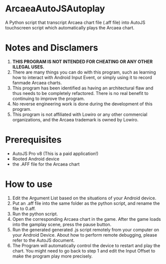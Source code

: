 # ArcaeaAutoJSAutoplay
A Python script that transcript Arcaea chart file (.aff file) into AutoJS touchscreen script which automatically plays the Arcaea chart.

# Notes and Disclamers
1. **THIS PROGRAM IS NOT INTENDED FOR CHEATING OR ANY OTHER ILLEGAL USES.**
2. There are many things you can do with this program, such as learning how to interact with Android Input Event, or simply using it to record fanmade Arcaea charts.
3. This program has been identified as having an architectural flaw and thus needs to be completely refactored. There is no real benefit to continuing to improve the program.
4. No reverse engineering work is done during the development of this program.
5. This program is not affiliated with Lowiro or any other commercial organizations, and the Arcaea trademark is owned by Lowiro.

# Prerequisites
- AutoJS Pro v8 (This is a paid application!)
- Rooted Android device
- the .AFF file for the Arcaea chart

# How to use
1. Edit the Argument List based on the situations of your Android device.
2. Put an .aff file into the same folder as the python script, and rename the file to 0.aff.
3. Run the python script.
4. Open the corresponding Arcaea chart in the game. After the game loads into the gamplay scene, press the pause button.
5. Run the generated generated .js script remotely from your computer on your Android Device. About how to perform remote debugging, please refer to the AutoJS document.
6. The Program will automatically control the device to restart and play the chart. You might need to go back to step 1 and edit the Input Offset to make the program play more precisely.
